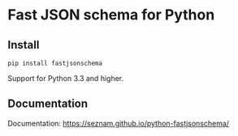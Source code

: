 # Fast JSON schema for Python

## Install

`pip install fastjsonschema`

Support for Python 3.3 and higher.

## Documentation

Documentation: https://seznam.github.io/python-fastjsonschema/
